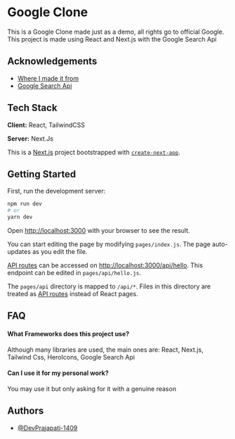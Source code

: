 # Google Clone

This is a Google Clone made just as a demo, all rights go to official Google.
This project is made using React and Next.js with the Google Search Api

## Acknowledgements

- [Where I made it from](https://www.youtube.com/watch?v=24xpTmaPOdY&list=WL&index=1)
- [Google Search Api](https://developers.google.com/custom-search)

## Tech Stack

**Client:** React, TailwindCSS

**Server:** Next.Js

This is a [Next.js](https://nextjs.org/) project bootstrapped with [`create-next-app`](https://github.com/vercel/next.js/tree/canary/packages/create-next-app).

## Getting Started

First, run the development server:

```bash
npm run dev
# or
yarn dev
```

Open [http://localhost:3000](http://localhost:3000) with your browser to see the result.

You can start editing the page by modifying `pages/index.js`. The page auto-updates as you edit the file.

[API routes](https://nextjs.org/docs/api-routes/introduction) can be accessed on [http://localhost:3000/api/hello](http://localhost:3000/api/hello). This endpoint can be edited in `pages/api/hello.js`.

The `pages/api` directory is mapped to `/api/*`. Files in this directory are treated as [API routes](https://nextjs.org/docs/api-routes/introduction) instead of React pages.

## FAQ

#### What Frameworks does this project use?

Although many libraries are used, the main ones are:
React, Next.js, Tailwind Css, HeroIcons, Google Search Api

#### Can I use it for my personal work?

You may use it but only asking for it with a genuine reason

## Authors

- [@DevPrajapati-1409](https://github.com/DevPrajapati-1409)
